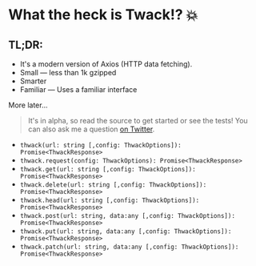 # What the heck is Twack!? 💥

## TL;DR:

- It's a modern version of Axios (HTTP data fetching).
- Small — less than 1k gzipped
- Smarter
- Familiar — Uses a familiar interface

More later...

> It's in alpha, so read the source to get started or see the tests! You can also ask me a question [on Twitter](https://twitter.com/donavon).

- `thwack(url: string [,config: ThwackOptions]): Promise<ThwackResponse>`
- `thwack.request(config: ThwackOptions): Promise<ThwackResponse>`
- `thwack.get(url: string [,config: ThwackOptions]): Promise<ThwackResponse>`
- `thwack.delete(url: string [,config: ThwackOptions]): Promise<ThwackResponse>`
- `thwack.head(url: string [,config: ThwackOptions]): Promise<ThwackResponse>`
- `thwack.post(url: string, data:any [,config: ThwackOptions]): Promise<ThwackResponse>`
- `thwack.put(url: string, data:any [,config: ThwackOptions]): Promise<ThwackResponse>`
- `thwack.patch(url: string, data:any [,config: ThwackOptions]): Promise<ThwackResponse>`
